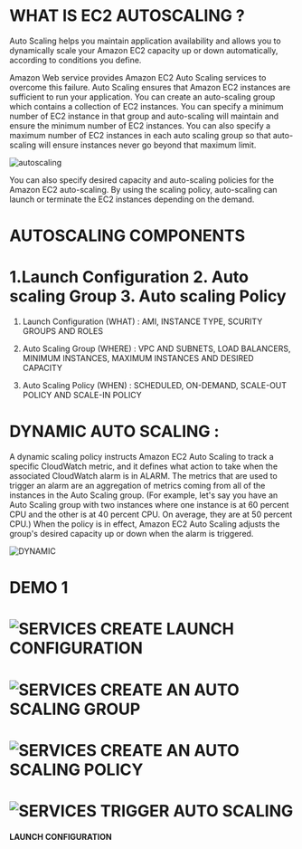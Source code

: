 
# WHAT IS EC2 AUTOSCALING ?

Auto Scaling helps you maintain application availability and allows you to dynamically scale your Amazon EC2 capacity up or down automatically, according to conditions you define.

Amazon Web service provides Amazon EC2 Auto Scaling services to overcome this failure. Auto Scaling ensures that Amazon EC2 instances are sufficient to run your application. You can create an auto-scaling group which contains a collection of EC2 instances. You can specify a minimum number of EC2 instance in that group and auto-scaling will maintain and ensure the minimum number of EC2 instances. You can also specify a maximum number of EC2 instances in each auto scaling group so that auto-scaling will ensure instances never go beyond that maximum limit.

![autoscaling](https://user-images.githubusercontent.com/54776422/142845510-6c82d7e8-51d4-4dd0-8c6f-b63aa0fa7890.jpeg)

You can also specify desired capacity and auto-scaling policies for the Amazon EC2 auto-scaling. By using the scaling policy, auto-scaling can launch or terminate the EC2 instances depending on the demand.

# AUTOSCALING COMPONENTS

# 1.Launch Configuration 2. Auto scaling Group 3. Auto scaling Policy

1. Launch Configuration (WHAT) : AMI, INSTANCE TYPE, SCURITY GROUPS AND ROLES

2. Auto Scaling Group (WHERE)  : VPC AND SUBNETS, LOAD BALANCERS, MINIMUM INSTANCES, MAXIMUM INSTANCES AND DESIRED CAPACITY

3. Auto Scaling Policy (WHEN)  : SCHEDULED, ON-DEMAND, SCALE-OUT POLICY AND SCALE-IN POLICY

# DYNAMIC AUTO SCALING :

A dynamic scaling policy instructs Amazon EC2 Auto Scaling to track a specific CloudWatch metric, and it defines what action to take when the associated CloudWatch alarm is in ALARM. The metrics that are used to trigger an alarm are an aggregation of metrics coming from all of the instances in the Auto Scaling group. (For example, let's say you have an Auto Scaling group with two instances where one instance is at 60 percent CPU and the other is at 40 percent CPU. On average, they are at 50 percent CPU.) When the policy is in effect, Amazon EC2 Auto Scaling adjusts the group's desired capacity up or down when the alarm is triggered.


![DYNAMIC](https://user-images.githubusercontent.com/54776422/142850616-26750bd2-15f6-43a9-9e3f-0b205d8d58d5.jpg)

# DEMO 1 
#          ![SERVICES](https://user-images.githubusercontent.com/54776422/142858761-cbba6ae5-58d4-4c6b-9620-de74f0e9d253.png) CREATE LAUNCH CONFIGURATION 
#          ![SERVICES](https://user-images.githubusercontent.com/54776422/142858761-cbba6ae5-58d4-4c6b-9620-de74f0e9d253.png) CREATE AN AUTO SCALING GROUP 
#          ![SERVICES](https://user-images.githubusercontent.com/54776422/142858761-cbba6ae5-58d4-4c6b-9620-de74f0e9d253.png) CREATE AN AUTO SCALING POLICY 
#          ![SERVICES](https://user-images.githubusercontent.com/54776422/142858761-cbba6ae5-58d4-4c6b-9620-de74f0e9d253.png) TRIGGER AUTO SCALING

<H4> LAUNCH CONFIGURATION </H4>

